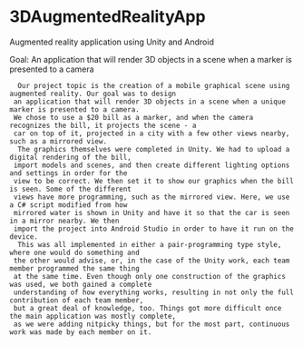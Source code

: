 # 3DAugmentedRealityApp

Augmented reality application using Unity and Android

Goal: An application that will render 3D objects in a scene when a marker is presented to a camera


 	  Our project topic is the creation of a mobile graphical scene using augmented reality. Our goal was to design
 	 an application that will render 3D objects in a scene when a unique marker is presented to a camera. 
 	 We chose to use a $20 bill as a marker, and when the camera recognizes the bill, it projects the scene - a
 	 car on top of it, projected in a city with a few other views nearby, such as a mirrored view.
	  The graphics themselves were completed in Unity. We had to upload a digital rendering of the bill,
	 import models and scenes, and then create different lighting options and settings in order for the
	 view to be correct. We then set it to show our graphics when the bill is seen. Some of the different
	 views have more programming, such as the mirrored view. Here, we use a C# script modified from how
	 mirrored water is shown in Unity and have it so that the car is seen in a mirror nearby. We then
	 import the project into Android Studio in order to have it run on the device.
	  This was all implemented in either a pair-programming type style, where one would do something and
	 the other would advise, or, in the case of the Unity work, each team member programmed the same thing
	 at the same time. Even though only one construction of the graphics was used, we both gained a complete
	 understanding of how everything works, resulting in not only the full contribution of each team member,
	 but a great deal of knowledge, too. Things got more difficult once the main application was mostly complete,
	 as we were adding nitpicky things, but for the most part, continuous work was made by each member on it.
